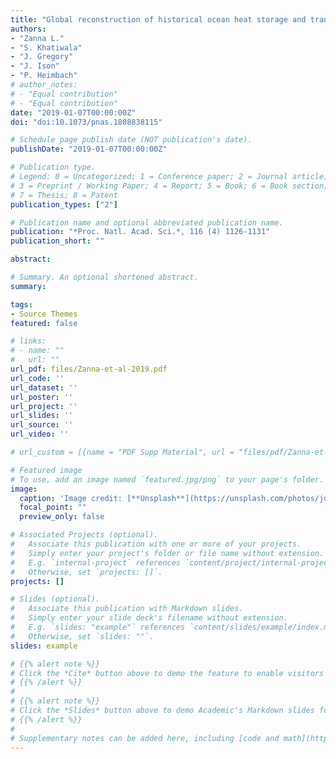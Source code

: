```yaml
---
title: "Global reconstruction of historical ocean heat storage and transport"
authors:
- "Zanna L." 
- "S. Khatiwala" 
- "J. Gregory" 
- "J. Ison" 
- "P. Heimbach"
# author_notes:
# - "Equal contribution"
# - "Equal contribution"
date: "2019-01-07T00:00:00Z"
doi: "doi:10.1073/pnas.1808838115"

# Schedule page publish date (NOT publication's date).
publishDate: "2019-01-07T00:00:00Z"

# Publication type.
# Legend: 0 = Uncategorized; 1 = Conference paper; 2 = Journal article;
# 3 = Preprint / Working Paper; 4 = Report; 5 = Book; 6 = Book section;
# 7 = Thesis; 8 = Patent
publication_types: ["2"]

# Publication name and optional abbreviated publication name.
publication: "*Proc. Natl. Acad. Sci.*, 116 (4) 1126-1131"
publication_short: ""

abstract: 

# Summary. An optional shortened abstract.
summary: 

tags:
- Source Themes
featured: false

# links:
# - name: ""
#   url: ""
url_pdf: files/Zanna-et-al-2019.pdf
url_code: ''
url_dataset: ''
url_poster: ''
url_project: ''
url_slides: ''
url_source: ''
url_video: ''

# url_custom = [{name = "PDF Supp Material", url = "files/pdf/Zanna-et-al-SI-2019.pdf"},{name = "Press", url = "post/jan_2_2019/"},{name= "PNAS Global OHC data", url="https://www.dropbox.com/s/wx3fj4w61b8yyud/OHC_GF_global.nc?dl=0"},{name="Notes and links for updated dataset 1870-2018", url = "post/ohc_updated_data/"}]

# Featured image
# To use, add an image named `featured.jpg/png` to your page's folder. 
image:
  caption: 'Image credit: [**Unsplash**](https://unsplash.com/photos/jdD8gXaTZsc)'
  focal_point: ""
  preview_only: false

# Associated Projects (optional).
#   Associate this publication with one or more of your projects.
#   Simply enter your project's folder or file name without extension.
#   E.g. `internal-project` references `content/project/internal-project/index.md`.
#   Otherwise, set `projects: []`.
projects: []

# Slides (optional).
#   Associate this publication with Markdown slides.
#   Simply enter your slide deck's filename without extension.
#   E.g. `slides: "example"` references `content/slides/example/index.md`.
#   Otherwise, set `slides: ""`.
slides: example

# {{% alert note %}}
# Click the *Cite* button above to demo the feature to enable visitors to import publication metadata into their reference management software.
# {{% /alert %}}
# 
# {{% alert note %}}
# Click the *Slides* button above to demo Academic's Markdown slides feature.
# {{% /alert %}}
# 
# Supplementary notes can be added here, including [code and math](https://sourcethemes.com/academic/docs/writing-markdown-latex/).
---
```

